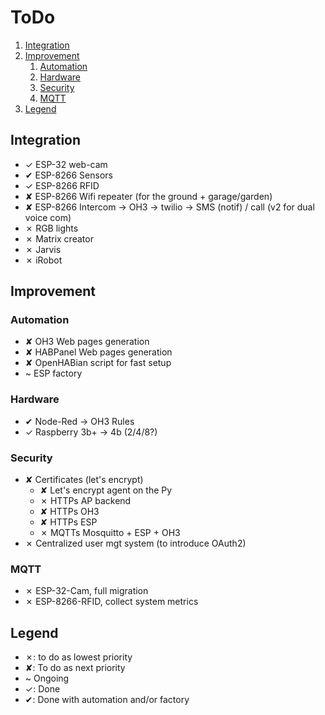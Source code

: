 # ToDo

1. [Integration](#integration)
2. [Improvement](#improvement)
    1. [Automation](#automation)
    2. [Hardware](#hardware)
    3. [Security](#security)
    4. [MQTT](#mqtt)
3. [Legend](#legend)

## Integration

- &#10003; ESP-32 web-cam
- &#10004; ESP-8266 Sensors
- &#10003; ESP-8266 RFID
- &#10008; ESP-8266 Wifi repeater (for the ground + garage/garden)
- &#10008; ESP-8266 Intercom -> OH3 -> twilio -> SMS (notif) / call (v2 for dual voice com)
- &#10007; RGB lights
- &#10007; Matrix creator
- &#10007; Jarvis
- &#10007; iRobot

## Improvement

### Automation

- &#10008; OH3 Web pages generation
- &#10008; HABPanel Web pages generation
- &#10008; OpenHABian script for fast setup
- &#126; ESP factory

### Hardware

- &#10004; Node-Red -> OH3 Rules
- &#10003; Raspberry 3b+ -> 4b (2/4/8?)

### Security

- &#10008; Certificates (let's encrypt)
    - &#10008; Let's encrypt agent on the Py
    - &#10007; HTTPs AP backend
    - &#10008; HTTPs OH3
    - &#10008; HTTPs ESP
    - &#10007; MQTTs Mosquitto + ESP + OH3
- &#10007; Centralized user mgt system (to introduce OAuth2)

### MQTT

- &#10007; ESP-32-Cam, full migration
- &#10007; ESP-8266-RFID, collect system metrics

## Legend

- &#10007;: to do as lowest priority
- &#10008;: To do as next priority
- &#126; Ongoing
- &#10003;: Done
- &#10004;: Done with automation and/or factory